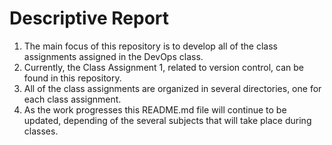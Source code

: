 # Descriptive Report

1. The main focus of this repository is to develop all of the class assignments assigned in the DevOps class.
2. Currently, the Class Assignment 1, related to version control, can be found in this repository.
3. All of the class assignments are organized in several directories, one for each class assignment.
4. As the work progresses this README.md file will continue to be updated, depending of the several subjects that will take place during classes.
